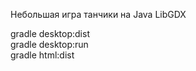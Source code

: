 Небольшая игра танчики на Java LibGDX  

gradle desktop:dist  
gradle desktop:run  
gradle html:dist  

